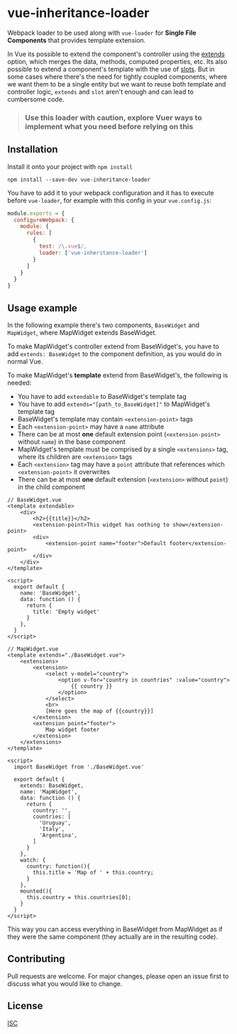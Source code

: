 # vue-inheritance-loader

Webpack loader to be used along with `vue-loader` for **Single File Components** that provides template extension.

In Vue its possible to extend the component's controller using the [extends](https://vuejs.org/v2/api/#extends) option, which merges the data, methods, computed properties, etc. Its also possible to extend a component's template with the use of [slots](https://vuejs.org/v2/guide/components-slots.html). But in some cases where there's the need for tightly coupled components, where we want them to be a single entity but we want to reuse both template and controller logic, `extends` and `slot` aren't enough and can lead to cumbersome code. 

> ### Use this loader with caution, explore Vuer ways to implement what you need before relying on this    

## Installation

Install it onto your project with `npm install`
```
npm install --save-dev vue-inheritance-loader
```

You have to add it to your webpack configuration and it has to execute before `vue-loader`, for example with this config in your `vue.config.js`:
```javascript
module.exports = {
  configureWebpack: {
    module: {
      rules: [
        {
          test: /\.vue$/,
          loader: ['vue-inheritance-loader']
        }
      ]
    }
  }
}
```  

## Usage example

In the following example there's two components, `BaseWidget` and `MapWidget`, where MapWidget extends BaseWidget. 

To make MapWidget's controller extend from BaseWidget's, you have to add `extends: BaseWidget` to the component definition, as you would do in normal Vue.

To make MapWidget's **template** extend from BaseWidget's, the following is needed:
- You have to add `extendable` to BaseWidget's template tag
- You have to add `extends="[path_to_BaseWidget]"` to MapWidget's template tag
- BaseWidget's template may contain `<extension-point>` tags 
- Each `<extension-point>` may have a `name` attribute
- There can be at most **one** default extension point (`<extension-point>` without `name`) in the base component
- MapWidget's template must be comprised by a single `<extensions>` tag, where its children are `<extension>` tags
- Each `<extension>` tag may have a `point` attribute that references which `<extension-point>` it overwrites
- There can be at most **one** default extension (`<extension>` without `point`) in the child component

```vue
// BaseWidget.vue
<template extendable>
    <div>
        <h2>{{title}}</h2>
        <extension-point>This widget has nothing to show</extension-point>
        <div>
            <extension-point name="footer">Default footer</extension-point>
        </div>
    </div>
</template>

<script>
  export default {
    name: 'BaseWidget',
    data: function () {
      return {
        title: 'Empty widget'
      }
    },
  }
</script>
```
```vue
// MapWidget.vue
<template extends="./BaseWidget.vue">
    <extensions>
        <extension>
            <select v-model="country">
                <option v-for="country in countries" :value="country">
                    {{ country }}
                </option>
            </select>
            <br>
            [Here goes the map of {{country}}]
        </extension>
        <extension point="footer">
            Map widget footer
        </extension>
    </extensions>
</template>

<script>
  import BaseWidget from './BaseWidget.vue'

  export default {
    extends: BaseWidget,
    name: 'MapWidget',
    data: function () {
      return {
        country: '',
        countries: [
          'Uruguay',
          'Italy',
          'Argentina',
        ]
      }
    },
    watch: {
      country: function(){
        this.title = 'Map of ' + this.country;
      }
    },
    mounted(){
      this.country = this.countries[0];
    }
  }
</script>
```

This way you can access everything in BaseWidget from MapWidget as if they were the same component (they actually are in the resulting code).


## Contributing
Pull requests are welcome. For major changes, please open an issue first to discuss what you would like to change.


## License
[ISC](https://choosealicense.com/licenses/isc/)